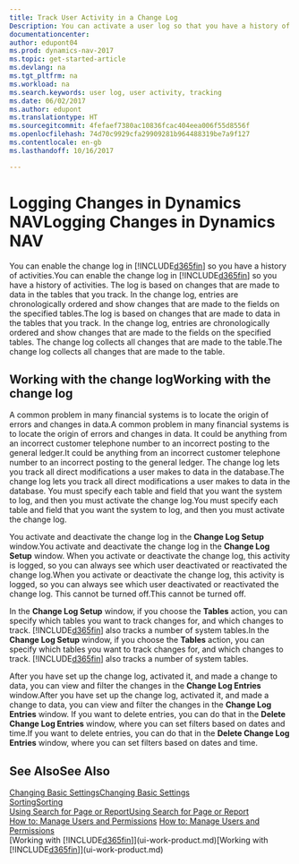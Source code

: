 ```yaml
---
title: Track User Activity in a Change Log
Description: You can activate a user log so that you have a history of any changes made to data in tracked tables.
documentationcenter: 
author: edupont04
ms.prod: dynamics-nav-2017
ms.topic: get-started-article
ms.devlang: na
ms.tgt_pltfrm: na
ms.workload: na
ms.search.keywords: user log, user activity, tracking
ms.date: 06/02/2017
ms.author: edupont
ms.translationtype: HT
ms.sourcegitcommit: 4fefaef7380ac10836fcac404eea006f55d8556f
ms.openlocfilehash: 74d70c9929cfa29909281b964488319be7a9f127
ms.contentlocale: en-gb
ms.lasthandoff: 10/16/2017

---
```

# <a name="logging-changes-in-dynamics-nav"></a><span data-ttu-id="15c59-103">Logging Changes in Dynamics NAV</span><span class="sxs-lookup"><span data-stu-id="15c59-103">Logging Changes in Dynamics NAV</span></span>
<span data-ttu-id="15c59-104">You can enable the change log in [!INCLUDE[d365fin](includes/d365fin_md.md)] so you have a history of activities.</span><span class="sxs-lookup"><span data-stu-id="15c59-104">You can enable the change log in [!INCLUDE[d365fin](includes/d365fin_md.md)] so you have a history of activities.</span></span> <span data-ttu-id="15c59-105">The log is based on changes that are made to data in the tables that you track. In the change log, entries are chronologically ordered and show changes that are made to the fields on the specified tables.</span><span class="sxs-lookup"><span data-stu-id="15c59-105">The log is based on changes that are made to data in the tables that you track. In the change log, entries are chronologically ordered and show changes that are made to the fields on the specified tables.</span></span> <span data-ttu-id="15c59-106">The change log collects all changes that are made to the table.</span><span class="sxs-lookup"><span data-stu-id="15c59-106">The change log collects all changes that are made to the table.</span></span>  

## <a name="working-with-the-change-log"></a><span data-ttu-id="15c59-107">Working with the change log</span><span class="sxs-lookup"><span data-stu-id="15c59-107">Working with the change log</span></span>
<span data-ttu-id="15c59-108">A common problem in many financial systems is to locate the origin of errors and changes in data.</span><span class="sxs-lookup"><span data-stu-id="15c59-108">A common problem in many financial systems is to locate the origin of errors and changes in data.</span></span> <span data-ttu-id="15c59-109">It could be anything from an incorrect customer telephone number to an incorrect posting to the general ledger.</span><span class="sxs-lookup"><span data-stu-id="15c59-109">It could be anything from an incorrect customer telephone number to an incorrect posting to the general ledger.</span></span> <span data-ttu-id="15c59-110">The change log lets you track all direct modifications a user makes to data in the database.</span><span class="sxs-lookup"><span data-stu-id="15c59-110">The change log lets you track all direct modifications a user makes to data in the database.</span></span> <span data-ttu-id="15c59-111">You must specify each table and field that you want the system to log, and then you must activate the change log.</span><span class="sxs-lookup"><span data-stu-id="15c59-111">You must specify each table and field that you want the system to log, and then you must activate the change log.</span></span>  

<span data-ttu-id="15c59-112">You activate and deactivate the change log in the **Change Log Setup** window.</span><span class="sxs-lookup"><span data-stu-id="15c59-112">You activate and deactivate the change log in the **Change Log Setup** window.</span></span> <span data-ttu-id="15c59-113">When you activate or deactivate the change log, this activity is logged, so you can always see which user deactivated or reactivated the change log.</span><span class="sxs-lookup"><span data-stu-id="15c59-113">When you activate or deactivate the change log, this activity is logged, so you can always see which user deactivated or reactivated the change log.</span></span> <span data-ttu-id="15c59-114">This cannot be turned off.</span><span class="sxs-lookup"><span data-stu-id="15c59-114">This cannot be turned off.</span></span>  

<span data-ttu-id="15c59-115">In the **Change Log Setup** window, if you choose the **Tables** action, you can specify which tables you want to track changes for, and which changes to track. [!INCLUDE[d365fin](includes/d365fin_md.md)] also tracks a number of system tables.</span><span class="sxs-lookup"><span data-stu-id="15c59-115">In the **Change Log Setup** window, if you choose the **Tables** action, you can specify which tables you want to track changes for, and which changes to track. [!INCLUDE[d365fin](includes/d365fin_md.md)] also tracks a number of system tables.</span></span>

<span data-ttu-id="15c59-116">After you have set up the change log, activated it, and made a change to data, you can view and filter the changes in the **Change Log Entries** window.</span><span class="sxs-lookup"><span data-stu-id="15c59-116">After you have set up the change log, activated it, and made a change to data, you can view and filter the changes in the **Change Log Entries** window.</span></span> <span data-ttu-id="15c59-117">If you want to delete entries, you can do that in the **Delete Change Log Entries** window, where you can set filters based on dates and time.</span><span class="sxs-lookup"><span data-stu-id="15c59-117">If you want to delete entries, you can do that in the **Delete Change Log Entries** window, where you can set filters based on dates and time.</span></span>  

## <a name="see-also"></a><span data-ttu-id="15c59-118">See Also</span><span class="sxs-lookup"><span data-stu-id="15c59-118">See Also</span></span>
[<span data-ttu-id="15c59-119">Changing Basic Settings</span><span class="sxs-lookup"><span data-stu-id="15c59-119">Changing Basic Settings</span></span>](ui-change-basic-settings.md)  
[<span data-ttu-id="15c59-120">Sorting</span><span class="sxs-lookup"><span data-stu-id="15c59-120">Sorting</span></span>](ui-sorting.md)  
[<span data-ttu-id="15c59-121">Using Search for Page or Report</span><span class="sxs-lookup"><span data-stu-id="15c59-121">Using Search for Page or Report</span></span>](ui-search.md)  
<span data-ttu-id="15c59-122">[How to: Manage Users and Permissions](ui-how-users-permissions.md)  </span><span class="sxs-lookup"><span data-stu-id="15c59-122">[How to: Manage Users and Permissions](ui-how-users-permissions.md)  </span></span>  
<span data-ttu-id="15c59-123">[Working with [!INCLUDE[d365fin](includes/d365fin_md.md)]](ui-work-product.md)</span><span class="sxs-lookup"><span data-stu-id="15c59-123">[Working with [!INCLUDE[d365fin](includes/d365fin_md.md)]](ui-work-product.md)</span></span>  

